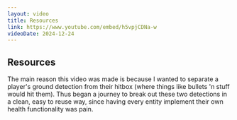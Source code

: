 ```yaml
---
layout: video
title: Resources
link: https://www.youtube.com/embed/h5vpjCDNa-w
videoDate: 2024-12-24
---
```


## Resources

The main reason this video was made is because I wanted to separate a player's ground detection from their hitbox (where things like bullets 'n stuff would hit them). Thus began a journey to break out these two detections in a clean, easy to reuse way, since having every entity implement their own health functionality was pain.

